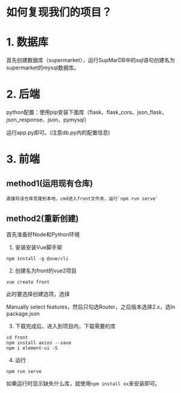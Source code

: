 # 如何复现我们的项目？

# 1. 数据库

首先创建数据库（supermarket），运行SupMarDB中的sql语句创建名为supermarket的mysql数据库。

# 2. 后端

python配置：使用pip安装下面库（flask、flask_cors、json_flask、json_response、json、pymysql）

运行app.py即可。(注意db.py内的配置信息)

# 3. 前端
## method1(运用现有仓库)
    直接将该仓库克隆到本地，cmd进入front文件夹，运行`npm run serve`

## method2(重新创建)
首先准备好Node和Python环境

1. 安装安装Vue脚手架

~~~
npm install -g @vue/cli
~~~

2. 创建名为front的vue2项目

~~~
vue create front
~~~

此时要选择创建选项，选择

Manually select features，然后只勾选Router，之后版本选择2.x，选In package.json

3. 下载完成后，进入到项目内，下载需要的库

~~~
cd front
npm install axios --save
npm i element-ui -S
~~~

4. 运行

~~~
npm run serve
~~~

如果运行时显示缺失什么库，就使用`npm install xx`来安装即可。